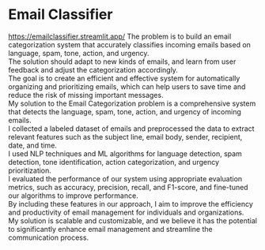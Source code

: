 # Email Classifier
<a href="#">https://emailclassifier.streamlit.app/</a>
The problem is to build an email categorization system that accurately classifies incoming emails based on language, spam, tone, action, and urgency. <br>
The solution should adapt to new kinds of emails, and learn from user feedback and adjust the categorization accordingly.<br>
The goal is to create an efficient and effective system for automatically organizing and prioritizing emails, which can help users to save time and reduce the risk of missing important messages.<br>
My solution to the Email Categorization problem is a comprehensive system that detects the language, spam, tone, action, and urgency of incoming emails.<br> 
I collected a labeled dataset of emails and preprocessed the data to extract relevant features such as the subject line, email body, sender, recipient, date, and time.<br>
I used NLP techniques and ML algorithms for language detection, spam detection, tone identification, action categorization, and urgency prioritization.<br> 
I evaluated the performance of our system using appropriate evaluation metrics, such as accuracy, precision, recall, and F1-score, and fine-tuned our algorithms to improve performance.<br>
By including these features in our approach, I aim to improve the efficiency and productivity of email management for individuals and organizations. <br>
My solution is scalable and customizable, and we believe it has the potential to significantly enhance email management and streamline the communication process.




